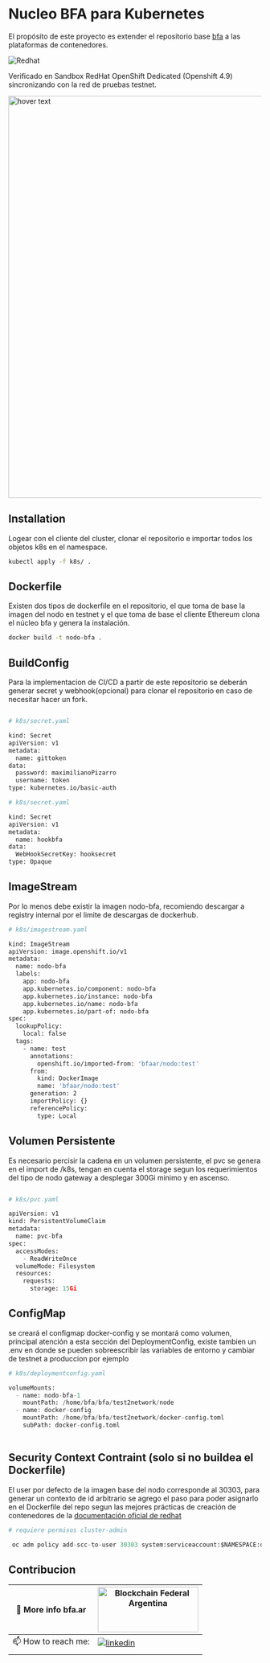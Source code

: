 # Nucleo BFA para Kubernetes

El propósito de este proyecto es extender el repositorio base [bfa](https://gitlab.bfa.ar/docker/bfanodo) a las plataformas de contenedores. 


<img src="https://img.shields.io/badge/redhat-CC0000?style=for-the-badge&logo=redhat&logoColor=white" alt="Redhat">

Verificado en Sandbox RedHat OpenShift Dedicated (Openshift 4.9) sincronizando con la red de pruebas testnet. 

<p align="left">
  <img src="https://drive.google.com/u/0/uc?id=1sq9GXlpG-Q_73pFrb-u35EIZYfrft_GV&export=download" width="800" title="hover text">
</p>  

## Installation

Logear con el cliente del cluster, clonar el repositorio e importar todos los objetos k8s en el namespace.

```bash
kubectl apply -f k8s/ .
```
## Dockerfile

Existen dos tipos de dockerfile en el repositorio, el que toma de base la imagen del nodo en testnet y el que toma de base el cliente Ethereum clona el núcleo bfa y genera la instalación.

```bash
docker build -t nodo-bfa .
```

## BuildConfig

Para la implementacion de CI/CD a partir de este repositorio se deberán generar secret y webhook(opcional) para clonar el repositorio en caso de necesitar hacer un fork.

```bash

# k8s/secret.yaml

kind: Secret
apiVersion: v1
metadata:
  name: gittoken
data:
  password: maximilianoPizarro
  username: token
type: kubernetes.io/basic-auth

# k8s/secret.yaml

kind: Secret
apiVersion: v1
metadata:
  name: hookbfa
data:
  WebHookSecretKey: hooksecret
type: Opaque

```

## ImageStream

Por lo menos debe existir la imagen nodo-bfa, recomiendo descargar 
a registry internal por el limite de descargas de dockerhub.

```bash
# k8s/imagestream.yaml

kind: ImageStream
apiVersion: image.openshift.io/v1
metadata:
  name: nodo-bfa
  labels:
    app: nodo-bfa
    app.kubernetes.io/component: nodo-bfa
    app.kubernetes.io/instance: nodo-bfa
    app.kubernetes.io/name: nodo-bfa
    app.kubernetes.io/part-of: nodo-bfa
spec:
  lookupPolicy:
    local: false
  tags:
    - name: test
      annotations:
        openshift.io/imported-from: 'bfaar/nodo:test'
      from:
        kind: DockerImage
        name: 'bfaar/nodo:test'
      generation: 2
      importPolicy: {}
      referencePolicy:
        type: Local

```

## Volumen Persistente

Es necesario percisir la cadena en un volumen persistente, el pvc se genera en el import de /k8s, tengan en cuenta el storage segun los requerimientos del tipo de nodo gateway a desplegar 300Gi minimo y en ascenso.

```python

# k8s/pvc.yaml

apiVersion: v1
kind: PersistentVolumeClaim
metadata:
  name: pvc-bfa
spec:
  accessModes:
    - ReadWriteOnce
  volumeMode: Filesystem
  resources:
    requests:
      storage: 15Gi

```

## ConfigMap

se creará el configmap docker-config  y se montará como volumen, principal atención a esta sección del DeploymentConfig, existe tambien un .env en donde se pueden sobreescribir las variables de entorno y cambiar de testnet a produccion por ejemplo
```python
# k8s/deploymentconfig.yaml

volumeMounts:
  - name: nodo-bfa-1
    mountPath: /home/bfa/bfa/test2network/node
  - name: docker-config
    mountPath: /home/bfa/bfa/test2network/docker-config.toml
    subPath: docker-config.toml                      
                   

```

## Security Context Contraint (solo si no buildea el Dockerfile)

El user por defecto de la imagen base del nodo corresponde al 30303, para generar un contexto de id arbitrario se agrego el paso para poder asignarlo en el Dockerfile del repo segun las mejores prácticas de creación de contenedores de la [documentación oficial de redhat](https://docs.openshift.com/container-platform/4.7/openshift_images/create-images.html)

```python
# requiere permisos cluster-admin

 oc adm policy add-scc-to-user 30303 system:serviceaccount:$NAMESPACE:default

```

## Contribucion


| 🔭 More info bfa.ar     	| <a href="https://bfa.ar/" target="_blank" alt="Blockchain Federal Argentina"><img src="https://bfa.ar/themes/bfa/logo.svg?style=for-the-badge" alt="Blockchain Federal Argentina" width="200" height="90"></a>                     	|
|---------------------------------	|----------------------------------------------------------------------------------------------------------------------------------------------------------------------------------------------------------------	|
| 📫 How to reach me:   	| <a href="https://www.linkedin.com/in/maximiliano-gregorio-pizarro-consultor-it"><img src="https://img.shields.io/badge/LinkedIn-0077B5?style=for-the-badge&logo=linkedin&logoColor=white" alt="linkedin">  	|
|            	|       	|

